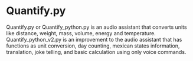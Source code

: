 # Quantify.py
Quantify.py or Quantify_python.py is an audio assistant that converts units like distance, weight, mass, volume, energy and temperature.</br>
Quantify_python_v2.py is an improvement to the audio assistant that has functions as unit conversion, day counting, mexican states information, translation, joke telling, and basic calculation using only voice commands.
